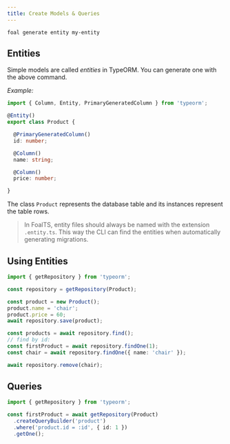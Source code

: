 ```yaml
---
title: Create Models & Queries
---
```


```shell
foal generate entity my-entity
```

## Entities

Simple models are called *entities* in TypeORM. You can generate one with the above command.

*Example:*
```typescript
import { Column, Entity, PrimaryGeneratedColumn } from 'typeorm';

@Entity()
export class Product {

  @PrimaryGeneratedColumn()
  id: number;

  @Column()
  name: string;

  @Column()
  price: number;

}

```

The class `Product` represents the database table and its instances represent the table rows.

> In FoalTS, entity files should always be named with the extension `.entity.ts`. This way the CLI can find the entities when automatically generating migrations.

## Using Entities

```typescript
import { getRepository } from 'typeorm';

const repository = getRepository(Product);

const product = new Product();
product.name = 'chair';
product.price = 60;
await repository.save(product);

const products = await repository.find();
// find by id:
const firstProduct = await repository.findOne(1);
const chair = await repository.findOne({ name: 'chair' });

await repository.remove(chair);
```

## Queries

```typescript
import { getRepository } from 'typeorm';

const firstProduct = await getRepository(Product)
  .createQueryBuilder('product')
  .where('product.id = :id', { id: 1 })
  .getOne();
```
